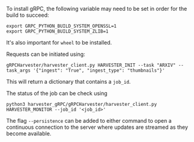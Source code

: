 To install gRPC, the following variable may need to be set in order for the build to succeed:

```
export GRPC_PYTHON_BUILD_SYSTEM_OPENSSL=1
export GRPC_PYTHON_BUILD_SYSTEM_ZLIB=1
```

It's also important for `wheel` to be installed.

Requests can be initiated using:
```
gRPCHarvester/harvester_client.py HARVESTER_INIT --task "ARXIV" --task_args '{"ingest": "True", "ingest_type": "thumbnails"}'
```

This will return a dictionary that contains a `job_id`.

The status of the job can be check using
```
python3 harvester_gRPC/gRPCHarvester/harvester_client.py HARVESTER_MONITOR --job_id '<job_id>'
```

The flag `--persistence` can be added to either command to open a continuous connection to the server where updates are streamed as they become available.
